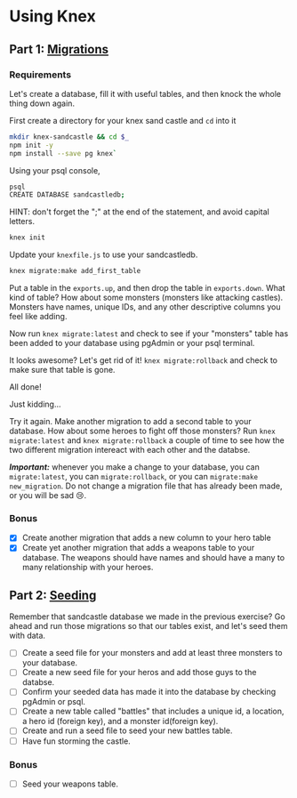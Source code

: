 # Using Knex

## Part 1: [Migrations](migrations.md)

### Requirements

Let's create a database, fill it with useful tables, and then knock the whole thing down again.

First create a directory for your knex sand castle and `cd` into it

```bash
mkdir knex-sandcastle && cd $_
npm init -y
npm install --save pg knex`
```

Using your psql console,
```bash
psql
CREATE DATABASE sandcastledb;
```
HINT: don't forget the ";" at the end of the statement, and avoid capital letters.

```bash
knex init
```

Update your `knexfile.js` to use your sandcastledb.

```bash
knex migrate:make add_first_table
```
Put a table in the `exports.up`, and then drop the table in `exports.down`. What kind of table? How about some monsters (monsters like attacking castles). Monsters have names, unique IDs, and any other descriptive columns you feel like adding.

Now run `knex migrate:latest` and check to see if your "monsters" table has been added to your database using pgAdmin or your psql terminal.

It looks awesome? Let's get rid of it! `knex migrate:rollback` and check to make sure that table is gone.

All done!

Just kidding... 

Try it again. Make another migration to add a second table to your database. How about some heroes to fight off those monsters? Run `knex migrate:latest` and `knex migrate:rollback` a couple of time to see how the two different migration intereact with each other and the databse.

***Important:*** whenever you make a change to your database, you can `migrate:latest`, you can `migrate:rollback`, or you can `migrate:make new_migration`. Do not change a migration file that has already been made, or you will be sad 😢.

### Bonus
- [x] Create another migration that adds a new column to your hero table
- [x] Create yet another migration that adds a weapons table to your database. The weapons should have names and should have a many to many relationship with your heroes.

## Part 2: [Seeding](seeding.md)

Remember that sandcastle database we made in the previous exercise? Go ahead and run those migrations so that our tables exist, and let's seed them with data.

- [ ] Create a seed file for your monsters and add at least three monsters to your database.
- [ ] Create a new seed file for  your heros and add those guys to the databse.
- [ ] Confirm your seeded data has made it into the database by checking pgAdmin or psql.
- [ ] Create a new table called "battles" that includes a unique id, a location, a hero id (foreign key), and a monster id(foreign key). 
- [ ] Create and run a seed file to seed your new battles table.
- [ ] Have fun storming the castle.

### Bonus
- [ ] Seed your weapons table.
